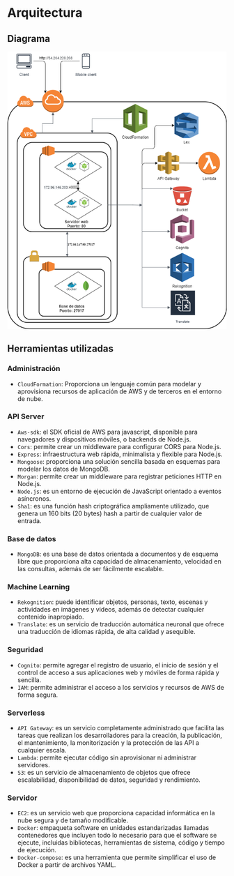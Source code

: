 # Arquitectura
## Diagrama
![Diagrama](estructura.png)
## Herramientas utilizadas
### Administración
* ``CloudFormation``: Proporciona un lenguaje común para modelar y aprovisiona recursos de aplicación de AWS y de terceros en el entorno de nube.

### API Server
* ``Aws-sdk``: el SDK oficial de AWS para javascript, disponible para navegadores y dispositivos móviles, o backends de Node.js.
* ``Cors``: permite crear un middleware para configurar CORS para Node.js.
* ``Express``: infraestructura web rápida, minimalista y flexible para Node.js.
* ``Mongoose``: proporciona una solución sencilla basada en esquemas para modelar los datos de MongoDB.
* ``Morgan``: permite crear un middleware para registrar peticiones HTTP en Node.js.
* ``Node.js``: es un entorno de ejecución de JavaScript orientado a eventos asíncronos.
* ``Sha1``: es una función hash criptográfica ampliamente utilizado, que genera un 160 bits (20 bytes) hash a partir de cualquier valor de entrada.

### Base de datos
* ``MongoDB``: es una base de datos orientada a documentos y de esquema libre que proporciona alta capacidad de almacenamiento, velocidad en las consultas, además de ser fácilmente escalable.

### Machine Learning
* ``Rekognition``: puede identificar objetos, personas, texto, escenas y actividades en imágenes y videos, además de detectar cualquier contenido inapropiado.
* ``Translate``: es un servicio de traducción automática neuronal que ofrece una traducción de idiomas rápida, de alta calidad y asequible.

### Seguridad
* ``Cognito``: permite agregar el registro de usuario, el inicio de sesión y el control de acceso a sus aplicaciones web y móviles de forma rápida y sencilla.
* ``IAM``: permite administrar el acceso a los servicios y recursos de AWS de forma segura.

### Serverless
* ``API Gateway``: es un servicio completamente administrado que facilita las tareas que realizan los desarrolladores para la creación, la publicación, el mantenimiento, la monitorización y la protección de las API a cualquier escala.
* ``Lambda``: permite ejecutar código sin aprovisionar ni administrar servidores.
* ``S3``: es un servicio de almacenamiento de objetos que ofrece escalabilidad, disponibilidad de datos, seguridad y rendimiento.

### Servidor
* ``EC2``: es un servicio web que proporciona capacidad informática en la nube segura y de tamaño modificable.
* ``Docker``: empaqueta software en unidades estandarizadas llamadas contenedores que incluyen todo lo necesario para que el software se ejecute, incluidas bibliotecas, herramientas de sistema, código y tiempo de ejecución.
* ``Docker-compose``: es una herramienta que permite simplificar el uso de Docker a partir de archivos YAML.
